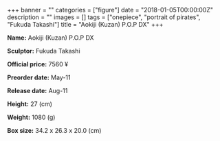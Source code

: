 +++
banner = ""
categories = ["figure"]
date = "2018-01-05T00:00:00Z"
description = ""
images = []
tags = ["onepiece", "portrait of pirates", "Fukuda Takashi"]
title = "Aokiji (Kuzan) P.O.P DX"
+++

**Name:** Aokiji (Kuzan) P.O.P DX

**Sculptor:** Fukuda Takashi

**Official price:** 7560 ¥

**Preorder date:** May-11

**Release date:** Aug-11

**Height:** 27 (cm)

**Weight:** 1080 (g)

**Box size:** 34.2 x 26.3 x 20.0 (cm)
